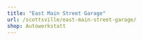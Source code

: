 ```yaml
---
title: "East Main Street Garage"
url: /scottsville/east-main-street-garage/
shop: Autowerkstatt
---
```

